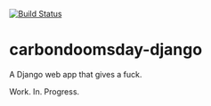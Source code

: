 [![Build Status](https://travis-ci.org/giving-a-fuck-about-climate-change/carbondoomsday-django.svg?branch=master)](https://travis-ci.org/giving-a-fuck-about-climate-change/carbondoomsday-django)

# carbondoomsday-django

A Django web app that gives a fuck.

Work. In. Progress.
